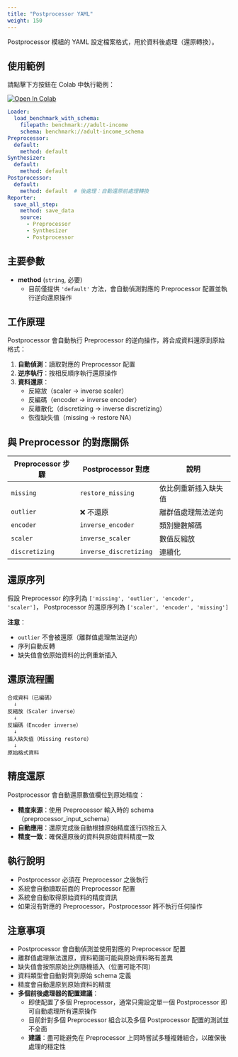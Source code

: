```yaml
---
title: "Postprocessor YAML"
weight: 150
---
```


Postprocessor 模組的 YAML 設定檔案格式，用於資料後處理（還原轉換）。

## 使用範例

請點擊下方按鈕在 Colab 中執行範例：

[![Open In Colab](https://colab.research.google.com/assets/colab-badge.svg)](https://colab.research.google.com/github/nics-tw/petsard/blob/main/demo/petsard-yaml/postprocessor-yaml/postprocessor.ipynb)

```yaml
Loader:
  load_benchmark_with_schema:
    filepath: benchmark://adult-income
    schema: benchmark://adult-income_schema
Preprocessor:
  default:
    method: default
Synthesizer:
  default:
    method: default
Postprocessor:
  default:
    method: default  # 後處理：自動還原前處理轉換
Reporter:
  save_all_step:
    method: save_data
    source:
      - Preprocessor
      - Synthesizer
      - Postprocessor
```

## 主要參數

- **method** (`string`, 必要)
  - 目前僅提供 `'default'` 方法，會自動偵測對應的 Preprocessor 配置並執行逆向還原操作

## 工作原理

Postprocessor 會自動執行 Preprocessor 的逆向操作，將合成資料還原到原始格式：

1. **自動偵測**：讀取對應的 Preprocessor 配置
2. **逆序執行**：按相反順序執行還原操作
3. **資料還原**：
   - 反縮放（scaler → inverse scaler）
   - 反編碼（encoder → inverse encoder）
   - 反離散化（discretizing → inverse discretizing）
   - 恢復缺失值（missing → restore NA）

## 與 Preprocessor 的對應關係

| Preprocessor 步驟 | Postprocessor 對應 | 說明 |
|------------------|-------------------|------|
| `missing` | `restore_missing` | 依比例重新插入缺失值 |
| `outlier` | ❌ 不還原 | 離群值處理無法逆向 |
| `encoder` | `inverse_encoder` | 類別變數解碼 |
| `scaler` | `inverse_scaler` | 數值反縮放 |
| `discretizing` | `inverse_discretizing` | 連續化 |

## 還原序列

假設 Preprocessor 的序列為 `['missing', 'outlier', 'encoder', 'scaler']`，
Postprocessor 的還原序列為 `['scaler', 'encoder', 'missing']`

**注意**：
- `outlier` 不會被還原（離群值處理無法逆向）
- 序列自動反轉
- 缺失值會依原始資料的比例重新插入

## 還原流程圖

```
合成資料（已編碼）
  ↓
反縮放（Scaler inverse）
  ↓
反編碼（Encoder inverse）
  ↓
插入缺失值（Missing restore）
  ↓
原始格式資料
```

## 精度還原

Postprocessor 會自動還原數值欄位到原始精度：

- **精度來源**：使用 Preprocessor 輸入時的 schema（preprocessor_input_schema）
- **自動應用**：還原完成後自動根據原始精度進行四捨五入
- **精度一致**：確保還原後的資料與原始資料精度一致

## 執行說明

- Postprocessor 必須在 Preprocessor 之後執行
- 系統會自動讀取前面的 Preprocessor 配置
- 系統會自動取得原始資料的精度資訊
- 如果沒有對應的 Preprocessor，Postprocessor 將不執行任何操作

## 注意事項

- Postprocessor 會自動偵測並使用對應的 Preprocessor 配置
- 離群值處理無法還原，資料範圍可能與原始資料略有差異
- 缺失值會按照原始比例隨機插入（位置可能不同）
- 資料類型會自動對齊到原始 schema 定義
- 精度會自動還原到原始資料的精度
- **多個前後處理器的配置建議**：
  - 即使配置了多個 Preprocessor，通常只需設定單一個 Postprocessor 即可自動處理所有還原操作
  - 目前針對多個 Preprocessor 組合以及多個 Postprocessor 配置的測試並不全面
  - **建議**：盡可能避免在 Preprocessor 上同時嘗試多種複雜組合，以確保後處理的穩定性